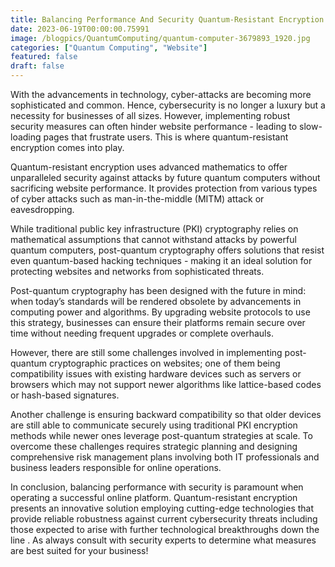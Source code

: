 ```yaml
---
title: Balancing Performance And Security Quantum-Resistant Encryption For Websites
date: 2023-06-19T00:00:00.75991
image: /blogpics/QuantumComputing/quantum-computer-3679893_1920.jpg
categories: ["Quantum Computing", "Website"]
featured: false
draft: false
---
```

With the advancements in technology, cyber-attacks are becoming more sophisticated and common. Hence, cybersecurity is no longer a luxury but a necessity for businesses of all sizes. However, implementing robust security measures can often hinder website performance - leading to slow-loading pages that frustrate users. This is where quantum-resistant encryption comes into play.

Quantum-resistant encryption uses advanced mathematics to offer unparalleled security against attacks by future quantum computers without sacrificing website performance. It provides protection from various types of cyber attacks such as man-in-the-middle (MITM) attack or eavesdropping.

While traditional public key infrastructure (PKI) cryptography relies on mathematical assumptions that cannot withstand attacks by powerful quantum computers, post-quantum cryptography offers solutions that resist even quantum-based hacking techniques - making it an ideal solution for protecting websites and networks from sophisticated threats.

Post-quantum cryptography has been designed with the future in mind: when today’s standards will be rendered obsolete by advancements in computing power and algorithms. By upgrading website protocols to use this strategy, businesses can ensure their platforms remain secure over time without needing frequent upgrades or complete overhauls.

However, there are still some challenges involved in implementing post-quantum cryptographic practices on websites; one of them being compatibility issues with existing hardware devices such as servers or browsers which may not support newer algorithms like lattice-based codes or hash-based signatures.

Another challenge is ensuring backward compatibility so that older devices are still able to communicate securely using traditional PKI encryption methods while newer ones leverage post-quantum strategies at scale. To overcome these challenges requires strategic planning and designing comprehensive risk management plans involving both IT professionals and business leaders responsible for online operations.

In conclusion, balancing performance with security is paramount when operating a successful online platform. Quantum-resistant encryption presents an innovative solution employing cutting-edge technologies that provide reliable robustness against current cybersecurity threats including those expected to arise with further technological breakthroughs down the line . As always consult with security experts to determine what measures are best suited for your business!